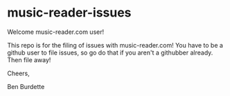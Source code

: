 # music-reader-issues
Welcome music-reader.com user!  

This repo is for the filing of issues with music-reader.com!  You have to be a github user to file issues, so go do that if you aren't a githubber already.  Then file away!  

Cheers, 

Ben Burdette
